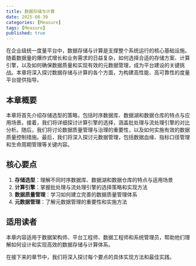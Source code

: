 ```yaml
---
title: 数据存储与计算
date: 2025-08-30
categories: [Measure]
tags: [Measure]
published: true
---
```


在企业级统一度量平台中，数据存储与计算是支撑整个系统运行的核心基础设施。随着数据量的爆炸式增长和业务需求的日益复杂，如何选择合适的存储方案、计算引擎，以及如何确保数据质量和实现有效的元数据管理，成为平台建设的关键挑战。本章将深入探讨数据存储与计算的各个方面，为构建高性能、高可靠性的度量平台提供指导。

## 本章概要

本章将首先介绍存储选型的策略，包括时序数据库、数据湖和数据仓库的特点与应用场景。接着，我们将详细探讨计算引擎的选择，涵盖批处理与流处理引擎的对比分析。随后，我们将讨论数据质量管理与治理的重要性，以及如何实施有效的数据质量控制措施。最后，我们将深入探讨元数据管理，包括数据血缘、指标口径管理和生命周期管理等关键内容。

## 核心要点

1. **存储选型**：理解不同时序数据库、数据湖和数据仓库的特点与适用场景
2. **计算引擎**：掌握批处理与流处理引擎的选择策略和实现方法
3. **数据质量管理**：学习如何建立完善的数据质量管理体系
4. **元数据管理**：了解元数据管理的重要性和实施方法

## 适用读者

本章内容适用于数据架构师、平台工程师、数据工程师和系统管理员，帮助他们理解如何设计和实现高效的数据存储与计算体系。

在接下来的章节中，我们将深入探讨每个要点的具体实现方法和最佳实践。
